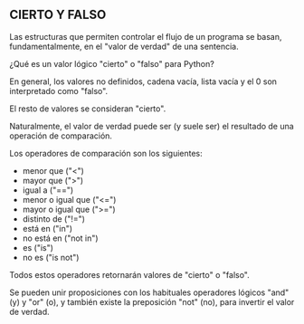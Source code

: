 ## CIERTO Y FALSO

Las estructuras que permiten controlar el flujo de un programa se basan, fundamentalmente, en el "valor de verdad" de una sentencia.

¿Qué es un valor lógico "cierto" o "falso" para Python?

En general, los valores no definidos, cadena vacía, lista vacía y el 0 son interpretado como "falso".

El resto de valores se consideran "cierto".

Naturalmente, el valor de verdad puede ser (y suele ser) el resultado de una operación de comparación.

Los operadores de comparación son los siguientes:

* menor que ("<")
* mayor que (">")
* igual a ("==")
* menor o igual que ("<=")
* mayor o igual que (">=")
* distinto de ("!=")
* está en ("in")
* no está en ("not in")
* es ("is")
* no es ("is not")

Todos estos operadores retornarán valores de "cierto" o "falso".

Se pueden unir proposiciones con los habituales operadores lógicos "and" (y) y "or" (o), y también existe la preposición "not" (no), para invertir el valor de verdad.
